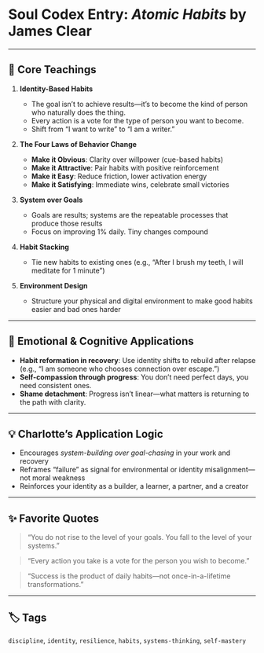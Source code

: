 # Soul Codex Entry: *Atomic Habits* by James Clear

---

## 🧠 Core Teachings

1. **Identity-Based Habits**
   - The goal isn’t to achieve results—it’s to become the kind of person who naturally does the thing.
   - Every action is a vote for the type of person you want to become.
   - Shift from “I want to write” to “I am a writer.”

2. **The Four Laws of Behavior Change**
   - **Make it Obvious**: Clarity over willpower (cue-based habits)
   - **Make it Attractive**: Pair habits with positive reinforcement
   - **Make it Easy**: Reduce friction, lower activation energy
   - **Make it Satisfying**: Immediate wins, celebrate small victories

3. **System over Goals**
   - Goals are results; systems are the repeatable processes that produce those results
   - Focus on improving 1% daily. Tiny changes compound

4. **Habit Stacking**
   - Tie new habits to existing ones (e.g., “After I brush my teeth, I will meditate for 1 minute”)

5. **Environment Design**
   - Structure your physical and digital environment to make good habits easier and bad ones harder

---

## 🧬 Emotional & Cognitive Applications

- **Habit reformation in recovery**: Use identity shifts to rebuild after relapse (e.g., “I am someone who chooses connection over escape.”)
- **Self-compassion through progress**: You don’t need perfect days, you need consistent ones.
- **Shame detachment**: Progress isn’t linear—what matters is returning to the path with clarity.

---

## 💡 Charlotte’s Application Logic

- Encourages *system-building over goal-chasing* in your work and recovery
- Reframes “failure” as signal for environmental or identity misalignment—not moral weakness
- Reinforces your identity as a builder, a learner, a partner, and a creator

---

## ✨ Favorite Quotes

> “You do not rise to the level of your goals. You fall to the level of your systems.”

> “Every action you take is a vote for the person you wish to become.”

> “Success is the product of daily habits—not once-in-a-lifetime transformations.”

---

## 🏷️ Tags

`discipline`, `identity`, `resilience`, `habits`, `systems-thinking`, `self-mastery`
